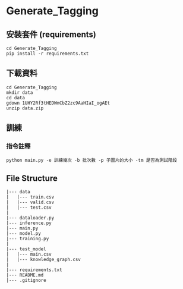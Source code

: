 # Generate_Tagging

## 安裝套件 (requirements)
```
cd Generate_Tagging
pip install -r requirements.txt 
```

## 下載資料 
```
cd Generate_Tagging
mkdir data
cd data
gdown 1UHY2Rf3tHEDWmCbZ2zc9AaHIaI_ogAEt
unzip data.zip
```


## 訓練
### 指令註釋
``` 
python main.py -e 訓練幾次 -b 批次數 -p 子圖片的大小 -tm 是否為測試階段
```

## File Structure
```
|--- data
|   |--- train.csv
|   |--- valid.csv
|   |--- test.csv
|
|--- dataloader.py
|--- inference.py
|--- main.py
|--- model.py
|--- training.py
|
|--- test_model
|   |--- main.csv
|   |--- knowledge_graph.csv
|
|--- requirements.txt
|--- README.md
|--- .gitignore
```

